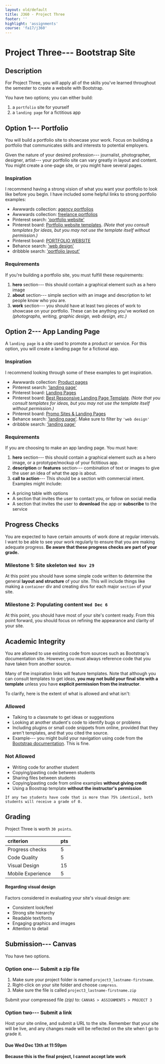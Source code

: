 ```yaml
---
layout: old/default
title: J360 - Project Three
footer: ''
highlight: 'assignments'
course: 'fa17/j360'
---
```

# Project Three--- Bootstrap Site
## Description
For Project Three, you will apply all of the skills you've learned throughout the semester to create a website with Bootstrap.

You have two options; you can either build:

1. a `portfolio` site for yourself
2. a `landing page` for a fictitious app

## Option 1--- Portfolio
You will build a portfolio site to showcase your work. Focus on building a portfolio that communicates skills and interests to potential employers.

Given the nature of your desired profession--- journalist, photographer, designer, artist--- your portfolio site can vary greatly in layout and content. You might create a one-page site, or you might have several pages.

### Inspiration
I recommend having a strong vision of what you want your portfolio to look like before you begin. I have included some helpful links to strong portfolio examples:


 * Awwwards collection: [agency portfolios](https://www.awwwards.com/awwwards/collections/agency-portfolios/)
 * Awwwards collection: [freelance portfolios](https://www.awwwards.com/awwwards/collections/freelance-portfolio/)
 * Pinterest search: ['portfolio website'](https://www.pinterest.com/search/pins/?q=portfolio+website)
 * Pinterest board: [Portfolio website templates](https://www.pinterest.com/ibrandstudio/portfolio-website-templates/). _(Note that you consult templates for ideas, but you may not use the template itself without permission.)_
 * Pinterest board: [PORTFOLIO WEBSITE](https://www.pinterest.com/marciabarton/portfolio-website/)
 * Behance search: ['web design'](https://www.behance.net/search?content=projects&sort=appreciations&time=week&search=web%20design)
 * dribbble search: ['portfolio layout'](https://dribbble.com/search?q=portfolio+layout)

### Requirements
If you're building a portfolio site, you must fulfill these requirements:

1. __hero__ section--- this should contain a graphical element such as a hero image
2. __about__ section--- simple section with an image and description to let people know who you are.
3. __work__ section--- you should have at least two pieces of work to showcase on your portfolio. These can be anything you've worked on _(photographs, writing, graphic design, web design, etc.)_

## Option 2--- App Landing Page
A `landing page` is a site used to promote a product or service. For this option, you will create a landing page for a fictional app.

### Inspiration
I recommend looking through some of these examples to get inspiration.

 * Awwwards collection: [Product pages](https://www.awwwards.com/awwwards/collections/product-page/)
 * Pinterest search: ['landing page'](https://www.pinterest.com/search/pins/?q=landing+page)
 * Pinterest board: [Landing Pages](https://www.pinterest.com/rondesignlab/landing-page/)
 * Pinterest board: [Best Responsive Landing Page Template](https://www.pinterest.com/noozy/best-responsive-landing-page-template/). _(Note that you consult templates for ideas, but you may not use the template itself without permission.)_
 * Pinterest board: [Promo Sites & Landing Pages](https://www.pinterest.com/jvetrau/promo-sites-landing-pages/)
 * Behance search: ['landing page'](https://www.behance.net/search?field=102&content=projects&sort=appreciations&time=week&search=landing%20page). Make sure to filter by `'web design'`
 * dribbble search: ['landing page'](https://dribbble.com/search?q=landing+page)

### Requirements
If you are choosing to make an app landing page. You must have:

1. __hero__ section--- this should contain a graphical element such as a hero image, or a prototype/mockup of your fictitious app.
2. __description__ or __features__ section--- combination of text or images to give the user an idea of what the app is about.
3. __call to action__--- This should be a section with commercial intent. Examples might include:
  * A pricing table with options
  * A section that invites the user to contact you, or follow on social media
  * A section that invites the user to __download__ the app or __subscribe__ to the service


## Progress Checks
You are expected to have certain amounts of work done at regular intervals. I want to be able to see your work regularly to ensure that you are making adequate progress. __Be aware that these progress checks are part of your grade.__

### Milestone 1: Site skeleton `Wed Nov 29`
At this point you should have some simple code written to determine the general __layout and structure__ of your site. This will include things like making a `container` div and creating divs for each major `section` of your site.

### Milestone 2: Populating content `Wed Dec 6`
At this point, you should have most of your site's content ready. From this point forward, you should focus on refining the appearance and clarity of your site.

## Academic Integrity
You are allowed to use existing code from sources such as Bootstrap's documentation site. However, you must always reference code that you have taken from another source.

Many of the inspiration links will feature templates. Note that although you can consult templates to get ideas, __you may not build your final site with a template__ unless you have __explicit permission from the instructor__.

To clarify, here is the extent of what is allowed and what isn't:

### Allowed
 * Talking to a classmate to get ideas or suggestions
 * Looking at another student's code to identify bugs or problems
 * Including plugins or small code snippets from online, provided that they aren't templates, and that you cited the source.
 * Example--- you might build your navigation using code from the [Bootstrap documentation](https://getbootstrap.com/docs/4.0/getting-started/introduction/). This is fine.

### Not Allowed
 * Writing code for another student
 * Copying/pasting code between students
 * Sharing files between students
 * Copying/pasting code from online examples __without giving credit__
 * Using a Boostrap template __without the instructor's permission__

`If any two students have code that is more than 75% identical, both students will receive a grade of 0.`

## Grading
Project Three is worth `30 points`.

| criterion         |   | pts |
|:------------------|:--|:----|
| Progress checks   |   | 5   |
| Code Quality      |   | 5   |
| Visual Design     |   | 15  |
| Mobile Experience |   | 5   |

#### Regarding visual design
Factors considered in evaluating your site's visual design are:

 * Consistent look/feel
 * Strong site hierarchy
 * Readable text/fonts
 * Engaging graphics and images
 * Attention to detail

## Submission--- Canvas
You have two options.

### Option one--- Submit a zip file
1. Make sure your project folder is named `project3_lastname-firstname`.
2. Right-click on your site folder and choose `compress`.
3. Make sure the file is called `project3_lastname-firstname.zip`

Submit your compressed file _(zip)_ to: `CANVAS > ASSIGNMENTS > PROJECT 3`

### Option two--- Submit a link
Host your site online, and submit a URL to the site. Remember that your site will be live, and any changes made will be reflected on the site when I go to grade it.

#### **Due Wed Dec 13th at 11:59pm**
#### Because this is the final project, **I cannot accept late work**
